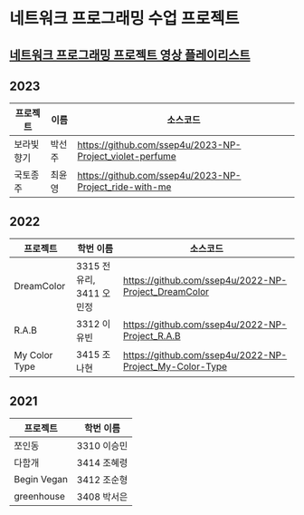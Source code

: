 # 네트워크 프로그래밍 수업 프로젝트
[네트워크 프로그래밍 프로젝트 영상 플레이리스트](https://youtube.com/playlist?list=PLSQ9O4tp7ugAAb-mSy_APZl1L1r0D9BL5)
---

## 2023
| 프로젝트       | 이름    |소스코드  |
|----------|------------|------------|
|보라빛향기|박선주|https://github.com/ssep4u/2023-NP-Project_violet-perfume|
|국토종주|최윤영|https://github.com/ssep4u/2023-NP-Project_ride-with-me|

## 2022
| 프로젝트       | 학번 이름    |소스코드  |
|----------|------------|------------|
|DreamColor|3315 전유리, 3411 오민정|https://github.com/ssep4u/2022-NP-Project_DreamColor|
|R.A.B|3312 이유빈|https://github.com/ssep4u/2022-NP-Project_R.A.B|
|My Color Type|3415 조나현|https://github.com/ssep4u/2022-NP-Project_My-Color-Type|

## 2021
| 프로젝트       | 학번 이름    |
|----------|------------|
| 쪼인동| 3310 이승민  |
| 다함개 | 3414 조혜령 |
| Begin Vegan| 3412 조순형  |
| greenhouse| 3408 박서은  |

